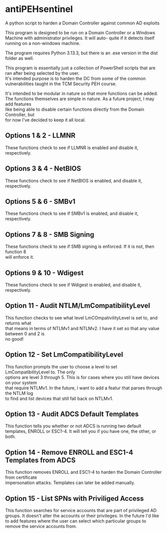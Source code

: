 # antiPEHsentinel
A python script to harden a Domain Controller against common AD exploits  

This program is designed to be run on a Domain Controller or a Windows Machine with administrator privileges. It will auto-
quite if it detects itself running on a non-windows machine.  

The program requires Python 3.13.3, but there is an .exe version in the dist folder as well.  
  
This program is essentially just a collection of PowerShell scripts that are ran after being selected by the user.  
It's intended purpose is to harden the DC from some of the common vulnerabilities taught in the TCM Security PEH course.  
  
It's intended to be modular in nature so that more functions can be added.  
The functions themselves are simple in nature. As a future project, I may add features  
like being able to disable certain functions directly from the Domain Controller, but  
for now I've decided to keep it all local.

## Options 1 & 2 - LLMNR
These functions check to see if LLMNR is enabled and disable it, respectively.  

## Options 3 & 4 - NetBIOS
These functions check to see if NetBIOS is enabled, and disable it, respectively.  

## Options 5 & 6 - SMBv1
These functions check to see if SMBv1 is enabled, and disable it, respectively. 

## Options 7 & 8 - SMB Signing
These functions check to see if SMB signing is enforced. If it is not, then function 8  
will enforce it.

## Options 9 & 10 - Wdigest
These functions check to see if Wdigest is enabled, and disable it, respectively.  

## Option 11 - Audit NTLM/LmCompatibilityLevel
This function checks to see what level LmCOmpativilityLevel is set to, and returns what  
that means in terms of NTLMv1 and NTLMv2. I have it set so that any value between 0 and 2 is  
no good!  

## Option 12 - Set LmCompatibilityLevel
This function prompts the user to choose a level to set LmCompatibilityLevel to. The only  
options are level 3 through 5. This is for cases where you still have devices on your system  
that require NTLMv1. In the future, I want to add a featur that parses through the NTLM log  
to find and list devices that still fall back on NTLMv1.

## Option 13 - Audit ADCS Default Templates
This function tells you whether or not ADCS is running two default templates, ENROLL or ESC1-4. It will tell you if you have one, the other, or both.  

## Option 14 - Remove ENROLL and ESC1-4 Templates from ADCS
This function removes ENROLL and ESC1-4 to harden the Domain Controller from certificate  
impersonation attacks. Templates can later be added manually. 

## Option 15 - List SPNs with Priviliged Access
This function searches for service accounts that are part of privileged AD groups. It doesn't alter the accounts or their privileges. In the future I'd like to add features where the user can select which particular groups to remove the service accounts from. 


